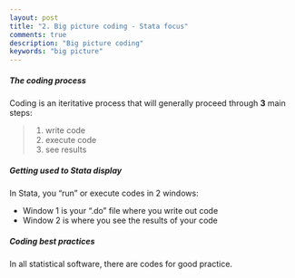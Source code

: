 ```yaml
---
layout: post
title: "2. Big picture coding - Stata focus"
comments: true
description: "Big picture coding"
keywords: "big picture"
---
```


##### The coding process
Coding is an iteritative process that will generally proceed through **3** main steps:
>1. write code
>2. execute code
>3. see results

##### Getting used to Stata display
In Stata, you “run” or execute codes in 2 windows: 
*	Window 1 is your “.do” file where you write out code
*	Window 2 is where you see the results of your code  

##### Coding best practices
In all statistical software, there are codes for good practice.



